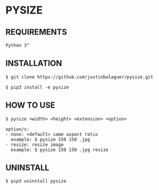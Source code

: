 # PYSIZE

## REQUIREMENTS

`Python 3^`

## INSTALLATION

`$ git clone https://github.com/justinbalaguer/pysize.git`

`$ pip3 install -e pysize`

## HOW TO USE

`$ pysize <width> <height> <extension> <option>`

```
option/s:
- none: <default> same aspect ratio
  example: $ pysize 150 150 .jpg
- resize: resize image
  example: $ pysize 150 150 .jpg resize
```

## UNINSTALL

`$ pip3 uninstall pysize`
